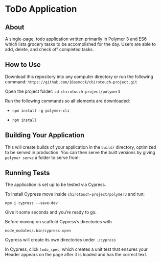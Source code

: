 # ToDo Application

## About

A single-page, todo application written primarily in Polymer 3 and ES6 which lists grocery tasks to be accomplished for the day. Users are able to add, delete, and check off completed tasks.

## How to Use

Download this repository into any computer directory or run the following command: ```https://github.com/10asmock/chirotouch-project.git```

Open the project folder: ```cd chirotouch-project/polymer3```

Run the following commands so all elements are downloaded:

- ```npm install -g polymer-cli```

- ```npm install```

## Building Your Application

This will create builds of your application in the `build/` directory, optimized to be served in production. You can then serve the built versions by giving `polymer serve` a folder to serve from:

## Running Tests

The application is set up to be tested via Cypress.

To install Cypress move inside ```chirotouch-project/polymer3``` and run:

```npm i cypress --save-dev```

Give it some seconds and you’re ready to go.

Before moving on scaffold Cypress’s directories with

```node_modules/.bin/cypress open```

Cypress will create its own directories under ```./cypress```

In Cypress, click ```todo_spec```, which creates a unit test that ensures your Header appears on the page after it is loaded and has the correct text.
